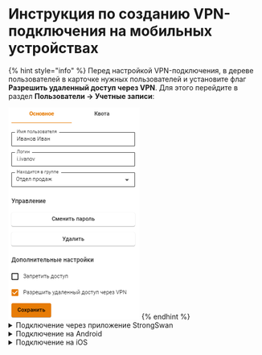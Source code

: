 # Инструкция по созданию VPN-подключения на мобильных устройствах

{% hint style="info" %}
Перед настройкой VPN-подключения, в дереве пользователей в карточке нужных пользователей и установите флаг **Разрешить удаленный доступ через VPN**. Для этого перейдите в раздел **Пользователи -> Учетные записи**:

<img src="../../../.gitbook/assets/ubuntu15.png" alt="" data-size="original">
{% endhint %}

<details>

<summary>Подключение через приложение StrongSwan</summary>

1\. Нажмите **Добавить VPN профиль**:

<img src="../../../.gitbook/assets/strongswan2.png" alt="" data-size="original">

2\. Заполните поля:

* Сервер - домен, указанный в Ideco UTM в разделе **Пользователи -> Авторизация -> VPN-подключение -> Подключение по IKEv2/IPSec**;
* VPN тип - IKEv2 EAP (Логин/Пароль);
* Логин - имя пользователя, которому разрешено подключение по VPN;
* Пароль - пароль пользователя.

<img src="../../../.gitbook/assets/strongswan1.png" alt="" data-size="original">

3\. Нажмите **Сохранить** и кликните по созданному подключению:

<img src="../../../.gitbook/assets/strongswan.png" alt="" data-size="original">

</details>

<details>

<summary>Подключение на Android</summary>

1\. Перейдите в **VPN** в раздел **Настройки -> Подключения -> Другие настройки**. При необходимости воспользуйтесь строкой поиска по настройкам.

2\. Выберите тип подключения и заполните следующие поля:

**Для PPTP:**

* Имя - имя подключения;
* Адрес сервера - адрес VPN-сервера;
* Имя пользователя - имя пользователя, которому разрешено подключение по VPN;
* Пароль - пароль пользователя.

<img src="../../../.gitbook/assets/android.png" alt="" data-size="original">

**Для IKEv2/IPSec MSCHAPv2:**

* Имя - имя подключения;
* Адрес сервера - адрес VPN-сервера;
* Идентификатор IPSec - продублируйте **Адрес сервера**;
* Сертификат сервера - Принято от сервера;
* Сертификат ЦС IPSec - Не проверять сервер;
* Имя пользователя - имя пользователя, которому разрешено подключение по VPN;
* Пароль - пароль пользователя.

<img src="../../../.gitbook/assets/android2.png" alt="" data-size="original">

**Для L2TP/IPSec PSK:**

* Имя - имя подключения;
* Адрес сервера - адрес VPN-сервера;
* Общий ключ IPSec - значение строки **PSK** в разделе **Пользователи -> Авторизация -> VPN-подключение -> Подключение по L2TP/IPSec**

<img src="../../../.gitbook/assets/android1.png" alt="" data-size="original">

4\. Нажмите **Сохранить** и активируйте подключение.

</details>

<details>

<summary>Подключение на iOS</summary>

1\. Перейдите в раздел **Настройки -> Основные -> VPN**:

<img src="../../../.gitbook/assets/vpn-iphone.png" alt="" data-size="original">

2\. Нажмите **Добавить конфигурацию VPN**:

<img src="../../../.gitbook/assets/vpn-iphone1.png" alt="" data-size="original">

3\. Выберите **Тип** подключения и заполните соответствующие поля:

**Для PPTP:**

Начиная с версии iOS 10 компания Apple убрала поддержку протокола PPTP.

* Описание - название соединения;
* Сервер - адрес VPN-сервера;
* Учетная запись - имя пользователя, которому разрешено подключение по VPN;
* Пароль - пароль пользователя.

<img src="../../../.gitbook/assets/vpn-iphone4.png" alt="" data-size="original">

**Для L2TP:**

* Описание - название соединения;
* Сервер - адрес VPN-сервера;
* Учетная запись - имя пользователя, которому разрешено подключение по VPN;
* Пароль - пароль пользователя;
* Общий ключ - значение строки **PSK** в разделе **Пользователи -> Авторизация -> VPN-подключение -> Подключение по L2TP/IPSec**.

<img src="../../../.gitbook/assets/vpn-iphone2.png" alt="" data-size="original">

**Для IKEv2:**

* Описание - название соединения;
* Сервер - адрес VPN-сервера;
* Удаленный ID - адрес VPN-сервера;
* Имя пользователя - имя пользователя, которому разрешено подключение по VPN;
* Пароль - пароль пользователя;

<img src="../../../.gitbook/assets/vpn-iphone3.png" alt="" data-size="original">

4\. Нажмите **Готово**;

5\. Для подключения перевести переключатель **Статус** вправо:

<img src="../../../.gitbook/assets/vpn-iphone5.png" alt="" data-size="original">

</details>

